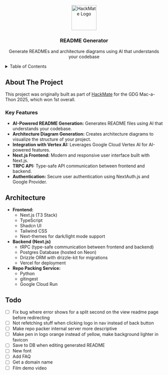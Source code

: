 <div align="center">
  <a href="https://readme-generator-psi.vercel.app/readme">
    <img src="https://readme-generator-psi.vercel.app/favicon.ico" alt="HackMate Logo" width="80" height="80">
  </a>

<h3 align="center">README Generator</h3>
  <p align="center">
    Generate READMEs and architecture diagrams using AI that understands your codebase
  </p>
</div>

<!-- TABLE OF CONTENTS -->
<details>
  <summary>Table of Contents</summary>
  <ol>
    <li>
      <a href="#about-the-project">About The Project</a>
      <ul>
        <!-- <li><a href="#demo">Demo</a></li> -->
        <li><a href="#key-features">Key Features</a></li>
      </ul>
    </li>
    <li><a href="#architecture">Architecture</a></li>
  </ol>
</details>

## About The Project

This project was originally built as part of [HackMate](https://github.com/owengretzinger/hackmate) for the GDG Mac-a-Thon 2025, which won 1st overall.

<!-- ### Demo

<div align="center">
  <a href="https://youtu.be/sD66NuLWxFw?si=YTVOI7qggv-7y0mL&t=23">
    <img src="https://github.com/user-attachments/assets/6153bf9a-325a-4df2-a8c7-3f9afab40a38" alt="HackMate Demo">
  </a>
  <p>
    Click the image to see a short demo (HackMate demo video)
  </p>
</div> -->

### Key Features

- **AI-Powered README Generation:** Generates README files using AI that understands your codebase.
- **Architecture Diagram Generation:** Creates architecture diagrams to visualize the structure of your project.
- **Integration with Vertex AI:** Leverages Google Cloud Vertex AI for AI-powered features.
- **Next.js Frontend:** Modern and responsive user interface built with Next.js.
- **TRPC API:** Type-safe API communication between frontend and backend.
- **Authentication:** Secure user authentication using NextAuth.js and Google Provider.

## Architecture

- **Frontend:**
  - Next.js (T3 Stack)
  - TypeScript
  - Shadcn UI
  - Tailwind CSS
  - Next-themes for dark/light mode support
- **Backend (Next.js)**
  - tRPC (type-safe communication between frontend and backend)
  - Postgres Database (hosted on Neon)
  - Drizzle ORM with drizzle-kit for migrations
  - Vercel for deployment
- **Repo Packing Service:**
  - Python
  - gitingest
  - Google Cloud Run

## Todo

- [ ] Fix bug where error shows for a split second on the view readme page before redirecting
- [ ] Not refetching stuff when clicking logo in nav instead of back button
- [ ] Make repo packer internal server more descriptive
- [ ] Make pen in logo orange instead of yellow, make background lighter in favicon
- [ ] Save to DB when editing generated README
- [ ] New font
- [ ] Add FAQ
- [ ] Get a domain name
- [ ] Film demo video
